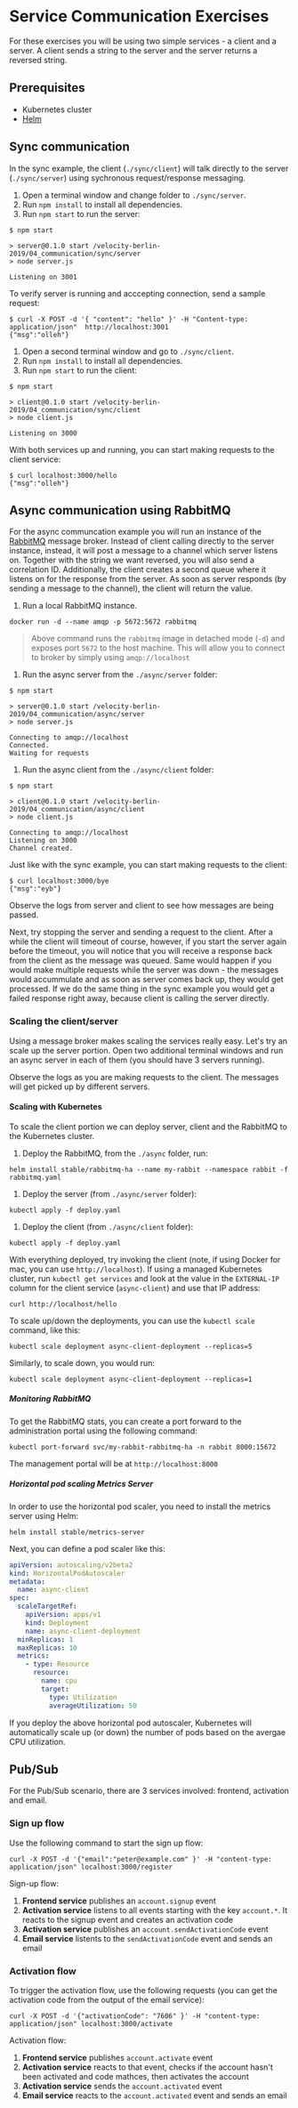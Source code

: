 # Service Communication Exercises

For these exercises you will be using two simple services - a client and a server. A client sends a string to the server and the server returns a reversed string.

## Prerequisites

- Kubernetes cluster
- [Helm](https://helm.sh)

## Sync communication

In the sync example, the client (`./sync/client`) will talk directly to the server (`./sync/server`) using sychronous request/response messaging.

1. Open a terminal window and change folder to `./sync/server`.
1. Run `npm install` to install all dependencies.
1. Run `npm start` to run the server:

```
$ npm start

> server@0.1.0 start /velocity-berlin-2019/04_communication/sync/server
> node server.js

Listening on 3001
```

To verify server is running and acccepting connection, send a sample request:

```
$ curl -X POST -d '{ "content": "hello" }' -H "Content-type: application/json"  http://localhost:3001
{"msg":"olleh"}
```

1. Open a second terminal window and go to `./sync/client`.
1. Run `npm install` to install all dependencies.
1. Run `npm start` to run the client:

```
$ npm start

> client@0.1.0 start /velocity-berlin-2019/04_communication/sync/client
> node client.js

Listening on 3000
```

With both services up and running, you can start making requests to the client service:

```
$ curl localhost:3000/hello
{"msg":"olleh"}
```

## Async communication using RabbitMQ

For the async communcation example you will run an instance of the [RabbitMQ](https://rabbitmq.com) message broker. Instead of client calling directly to the server instance, instead, it will post a message to a channel which server listens on. Together with the string we want reversed, you will also send a correlation ID. Additionally, the client creates a second queue where it listens on for the response from the server. As soon as server responds (by sending a message to the channel), the client will return the value.

1. Run a local RabbitMQ instance.

```
docker run -d --name amqp -p 5672:5672 rabbitmq
```

> Above command runs the `rabbitmq` image in detached mode (`-d`) and exposes port `5672` to the host machine. This will allow you to connect to broker by simply using `amqp://localhost`

1. Run the async server from the `./async/server` folder:

```
$ npm start

> server@0.1.0 start /velocity-berlin-2019/04_communication/async/server
> node server.js

Connecting to amqp://localhost
Connected.
Waiting for requests
```

1. Run the async client from the `./async/client` folder:

```
$ npm start

> client@0.1.0 start /velocity-berlin-2019/04_communication/async/client
> node client.js

Connecting to amqp://localhost
Listening on 3000
Channel created.
```

Just like with the sync example, you can start making requests to the client:

```
$ curl localhost:3000/bye
{"msg":"eyb"}
```

Observe the logs from server and client to see how messages are being passed.

Next, try stopping the server and sending a request to the client. After a while the client will timeout of course, however, if you start the server again before the timeout, you will notice that you will receive a response back from the client as the message was queued. Same would happen if you would make multiple requests while the server was down - the messages would accummulate and as soon as server comes back up, they would get processed. If we do the same thing in the sync example you would get a failed response right away, because client is calling the server directly.

### Scaling the client/server

Using a message broker makes scaling the services really easy. Let's try an scale up the server portion. Open two additional terminal windows and run an async server in each of them (you should have 3 servers running).

Observe the logs as you are making requests to the client. The messages will get picked up by different servers.

#### Scaling with Kubernetes

To scale the client portion we can deploy server, client and the RabbitMQ to the Kubernetes cluster.

1. Deploy the RabbitMQ, from the `./async` folder, run:

```
helm install stable/rabbitmq-ha --name my-rabbit --namespace rabbit -f rabbitmq.yaml
```

1. Deploy the server (from `./async/server` folder):

```
kubectl apply -f deploy.yaml
```

1. Deploy the client (from `./async/client` folder):

```
kubectl apply -f deploy.yaml
```

With everything deployed, try invoking the client (note, if using Docker for mac, you can use `http://localhost`). If using a managed Kubernetes cluster, run `kubectl get services` and look at the value in the `EXTERNAL-IP` column for the client service (`async-client`) and use that IP address:

```
curl http://localhost/hello
```

To scale up/down the deployments, you can use the `kubectl scale` command, like this:

```
kubectl scale deployment async-client-deployment --replicas=5
```

Similarly, to scale down, you would run:

```
kubectl scale deployment async-client-deployment --replicas=1
```

##### Monitoring RabbitMQ

To get the RabbitMQ stats, you can create a port forward to the administration portal using the following command:

```
kubectl port-forward svc/my-rabbit-rabbitmq-ha -n rabbit 8000:15672
```

The management portal will be at `http://localhost:8000`

##### Horizontal pod scaling Metrics Server

In order to use the horizontal pod scaler, you need to install the metrics server using Helm:

```
helm install stable/metrics-server
```

Next, you can define a pod scaler like this:

```yaml
apiVersion: autoscaling/v2beta2
kind: HorizontalPodAutoscaler
metadata:
  name: async-client
spec:
  scaleTargetRef:
    apiVersion: apps/v1
    kind: Deployment
    name: async-client-deployment
  minReplicas: 1
  maxReplicas: 10
  metrics:
    - type: Resource
      resource:
        name: cpu
        target:
          type: Utilization
          averageUtilization: 50
```

If you deploy the above horizontal pod autoscaler, Kubernetes will automatically scale up (or down) the number of pods based on the avergae CPU utilization.

## Pub/Sub

For the Pub/Sub scenario, there are 3 services involved: frontend, activation and email.

### Sign up flow

Use the following command to start the sign up flow:

```
curl -X POST -d '{"email":"peter@example.com" }' -H "content-type: application/json" localhost:3000/register
```

Sign-up flow:

1. **Frontend service** publishes an `account.signup` event
1. **Activation service** listens to all events starting with the key `account.*`. It reacts to the signup event and creates an activation code
1. **Activation service** publishes an `account.sendActivationCode` event
1. **Email service** listents to the `sendActivationCode` event and sends an email

### Activation flow

To trigger the activation flow, use the following requests (you can get the activation code from the output of the email service):

```
curl -X POST -d '{"activationCode": "7606" }' -H "content-type: application/json" localhost:3000/activate
```

Activation flow:

1. **Frontend service** publishes `account.activate` event
1. **Activation service** reacts to that event, checks if the account hasn't been activated and code mathces, then activates the account
1. **Activation service** sends the `account.activated` event
1. **Email service** reacts to the `account.activated` event and sends an email
